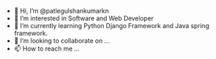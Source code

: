 - 👋 Hi, I’m @patlegulshankumarkn
- 👀 I’m interested in Software and Web Developer
- 🌱 I’m currently learning Python Django Framework and Java spring framework.
- 💞️ I’m looking to collaborate on ...
- 📫 How to reach me ...

<!---
patlegulshankumarkn/patlegulshankumarkn is a ✨ special ✨ repository because its `README.md` (this file) appears on your GitHub profile.
You can click the Preview link to take a look at your changes.
--->
